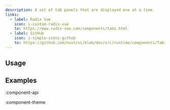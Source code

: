 ```yaml
---
description: A set of tab panels that are displayed one at a time.
links:
  - label: Radix Vue
    icon: i-custom-radix-vue
    to: https://www.radix-vue.com/components/tabs.html
  - label: GitHub
    icon: i-simple-icons-github
    to: https://github.com/nuxt/ui/blob/dev/src/runtime/components/Tabs.vue
---
```


## Usage

## Examples

:component-api

:component-theme
